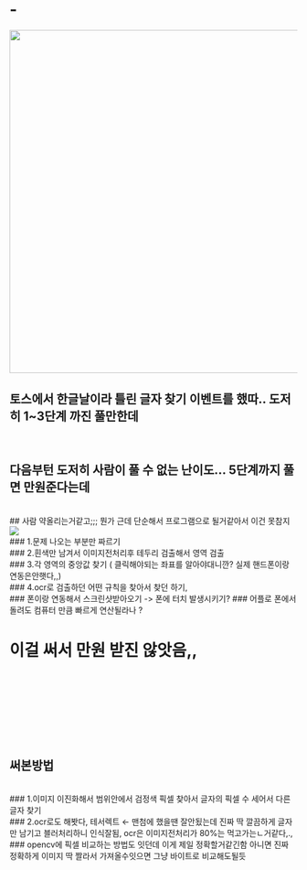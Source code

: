 # -
<img src="https://img1.daumcdn.net/thumb/R1280x0/?scode=mtistory2&fname=https%3A%2F%2Fblog.kakaocdn.net%2Fdn%2FcD5Swt%2FbtsJYdu6wEY%2Fmw5WRbgf5cKeetizSS33Mk%2Fimg.jpg" height="600"/>
<br/>

## 토스에서 한글날이라 틀린 글자 찾기 이벤트를 했따.. 도저히 1~3단계 까진 풀만한데

<br />

##  다음부턴 도저히 사람이 풀 수 없는 난이도... 5단계까지 풀면 만원준다는데
<br/>
## 사람 약올리는거같고;;; 뭔가 근데 단순해서 프로그램으로 될거같아서 이건 못참지
<img src="https://blog.kakaocdn.net/dn/btUrD9/btsJX8ACWDy/3z5lgEHci9OvYBSSmyDap1/img.webp" />
<br>
### 1.문제 나오는 부분만 짜르기 <br>
### 2.흰색만 남겨서 이미지전처리후 테두리 검출해서 영역 검출 <br>
### 3.각 영역의 중앙값 찾기 ( 클릭해야되는 좌표를 알아야대니깐? 실제 핸드폰이랑 연동은안햇다,,) <br>
### 4.ocr로 검출하던 어떤 규칙을 찾아서 찾던 하기, <br>
### 폰이랑 연동해서 스크린샷받아오기 -> 폰에 터치 발생시키기?
### 어플로 폰에서 돌려도 컴퓨터 만큼 빠르게 연산될라나 ? 

# 이걸 써서 만원 받진 않앗음,,

<br/><br/><br/><br/><br/><br/><br/>

## 써본방법

<br>
### 1.이미지 이진화해서 범위안에서 검정색 픽셀 찾아서 글자의 픽셀 수 세어서 다른글자 찾기
<br>
### 2.ocr로도 해봣다, 테서렉트 ← 맨첨에 했을땐 잘안됬는데 진짜 딱 깔끔하게 글자만 남기고 블러처리하니 인식잘됨, ocr은 이미지전처리가 80%는 먹고가는ㄴ거같다,.,
<br>
### opencv에 픽셀 비교하는 방법도 잇던데 이게 제일 정확할거같긴함 아니면 진짜 정확하게 이미지 딱 짤라서 가져올수잇으면 그냥 바이트로 비교해도될듯 
